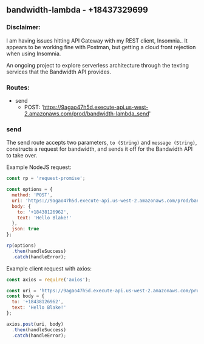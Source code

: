 ## bandwidth-lambda - +18437329699

### Disclaimer:
I am having issues hitting API Gateway with my REST client, Insomnia.. It appears to be working fine with Postman, but getting a cloud front rejection when using Insomnia.

An ongoing project to explore serverless architecture through the texting services that the Bandwidth API provides.

### Routes:
 - send
    - POST: 'https://9agao47h5d.execute-api.us-west-2.amazonaws.com/prod/bandwidth-lambda_send'

### send
The send route accepts two parameters, `to (String)` and `message (String)`, constructs a request for bandwidth, and sends it off for the Bandwidth API to take over.

Example NodeJS request:
```javascript
const rp = 'request-promise';

const options = {
  method: 'POST',
  uri: 'https://9agao47h5d.execute-api.us-west-2.amazonaws.com/prod/bandwidth-lambda_send',
  body: {
    to: '+18438126962',
    text: 'Hello Blake!'
  },
  json: true
};

rp(options)
  .then(handleSuccess)
  .catch(handleError);
```
Example client request with axios:
```javascript
const axios = require('axios');

const uri = 'https://9agao47h5d.execute-api.us-west-2.amazonaws.com/prod/bandwidth-lambda_send';
const body = {
  to: '+18438126962',
  text: 'Hello Blake!'
};

axios.post(uri, body)
  .then(handleSuccess)
  .catch(handleError);
```
